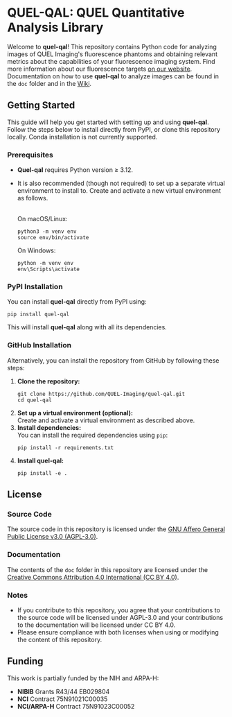 # QUEL-QAL: QUEL Quantitative Analysis Library
Welcome to **quel-qal**! This repository contains Python code for analyzing images of QUEL Imaging's fluorescence phantoms and obtaining relevant metrics about the capabilities of your fluorescence imaging system. Find more information about our fluorescence targets [on our website](https://shop.quelimaging.com/resources/). Documentation on how to use **quel-qal** to analyze images can be found in the `doc` folder and in the [Wiki](https://github.com/QUEL-Imaging/quel-qal/wiki).

## Getting Started
This guide will help you get started with setting up and using **quel-qal**. Follow the steps below to install directly from PyPI, or clone this repository locally. Conda installation is not currently supported.

### Prerequisites
- **Quel-qal** requires Python version ≥ 3.12.
- It is also recommended (though not required) to set up a separate virtual environment to install to. Create and activate a new virtual environment as follows.</br></br>

    On macOS/Linux:
    ```
    python3 -m venv env
    source env/bin/activate
    ```
    On Windows:
    ```
    python -m venv env
    env\Scripts\activate
    ```

### PyPI Installation
You can install **quel-qal** directly from PyPI using:
```
pip install quel-qal
```
This will install **quel-qal** along with all its dependencies.

### GitHub Installation
Alternatively, you can install the repository from GitHub by following these steps:
1. **Clone the repository:**
    ```
    git clone https://github.com/QUEL-Imaging/quel-qal.git
    cd quel-qal
    ```
2. **Set up a virtual environment (optional):**</br>
    Create and activate a virtual environment as described above.
3. **Install dependencies:**</br>
    You can install the required dependencies using `pip`:
    ```
    pip install -r requirements.txt
    ```
4. **Install quel-qal:**</br>
    ```
    pip install -e .
    ```

## License

### Source Code
The source code in this repository is licensed under the [GNU Affero General Public License v3.0 (AGPL-3.0)](https://www.gnu.org/licenses/agpl-3.0.html). 

### Documentation
The contents of the `doc` folder in this repository are licensed under the [Creative Commons Attribution 4.0 International (CC BY 4.0)](https://creativecommons.org/licenses/by/4.0/). 

### Notes
- If you contribute to this repository, you agree that your contributions to the source code will be licensed under AGPL-3.0 and your contributions to the documentation will be licensed under CC BY 4.0.
- Please ensure compliance with both licenses when using or modifying the content of this repository.

## Funding
This work is partially funded by the NIH and ARPA-H:
- **NIBIB** Grants R43/44 EB029804
- **NCI** Contract 75N91021C00035
- **NCI/ARPA-H** Contract 75N91023C00052